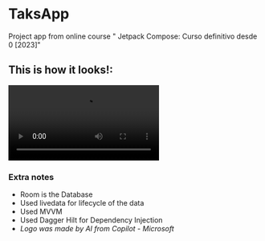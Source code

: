 # TaksApp
Project app from online course " Jetpack Compose: Curso definitivo desde 0 [2023]"

## This is how it looks!:
![TODOsApp](/Media/TODOs_App_Showcase.webm)

### Extra notes
- Room is the Database
- Used livedata for lifecycle of the data
- Used MVVM
- Used Dagger Hilt for Dependency Injection
- *Logo was made by AI from Copilot - Microsoft*
